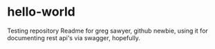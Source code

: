 # hello-world
Testing repository
Readme for greg sawyer, github newbie, using it for documenting rest api's via swagger, hopefully.
